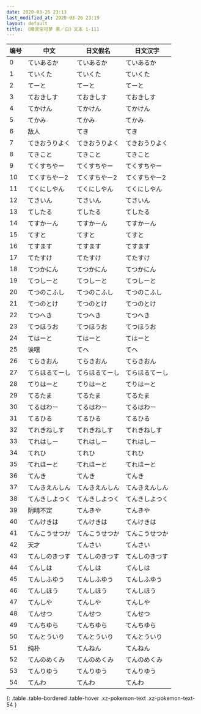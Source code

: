 ```yaml
---
date: 2020-03-26 23:13
last_modified_at: 2020-03-26 23:19
layout: default
title: 《精灵宝可梦 黑／白》文本 1-111
---
```

| 编号 | 中文 | 日文假名 | 日文汉字 |
| ---- | ---- | ---- | --- |
| 0 | ていあるか | ていあるか | ていあるか |
| 1 | ていくた | ていくた | ていくた |
| 2 | てーと | てーと | てーと |
| 3 | ておきしす | ておきしす | ておきしす |
| 4 | てかけん | てかけん | てかけん |
| 5 | てかみ | てかみ | てかみ |
| 6 | 敌人 | てき | てき |
| 7 | てきおうりよく | てきおうりよく | てきおうりよく |
| 8 | てきこと | てきこと | てきこと |
| 9 | てくすちやー | てくすちやー | てくすちやー |
| 10 | てくすちやー2 | てくすちやー2 | てくすちやー2 |
| 11 | てくにしやん | てくにしやん | てくにしやん |
| 12 | てさいん | てさいん | てさいん |
| 13 | てしたる | てしたる | てしたる |
| 14 | てすかーん | てすかーん | てすかーん |
| 15 | てすと | てすと | てすと |
| 16 | てすます | てすます | てすます |
| 17 | てたすけ | てたすけ | てたすけ |
| 18 | てつかにん | てつかにん | てつかにん |
| 19 | てつしーと | てつしーと | てつしーと |
| 20 | てつのこふし | てつのこふし | てつのこふし |
| 21 | てつのとけ | てつのとけ | てつのとけ |
| 22 | てつへき | てつへき | てつへき |
| 23 | てつほうお | てつほうお | てつほうお |
| 24 | てはーと | てはーと | てはーと |
| 25 | 诶嘿 | てへ | てへ |
| 26 | てらきおん | てらきおん | てらきおん |
| 27 | てらほるてーし | てらほるてーし | てらほるてーし |
| 28 | てりはーと | てりはーと | てりはーと |
| 29 | てるたま | てるたま | てるたま |
| 30 | てるはわー | てるはわー | てるはわー |
| 31 | てるひる | てるひる | てるひる |
| 32 | てれきねしす | てれきねしす | てれきねしす |
| 33 | てれはしー | てれはしー | てれはしー |
| 34 | てれひ | てれひ | てれひ |
| 35 | てれほーと | てれほーと | てれほーと |
| 36 | てんき | てんき | てんき |
| 37 | てんきえんしん | てんきえんしん | てんきえんしん |
| 38 | てんきしよつく | てんきしよつく | てんきしよつく |
| 39 | 阴晴不定 | てんきや | てんきや |
| 40 | てんけきは | てんけきは | てんけきは |
| 41 | てんこうせつか | てんこうせつか | てんこうせつか |
| 42 | 天才 | てんさい | てんさい |
| 43 | てんしのきつす | てんしのきつす | てんしのきつす |
| 44 | てんしは | てんしは | てんしは |
| 45 | てんしふゆう | てんしふゆう | てんしふゆう |
| 46 | てんしほう | てんしほう | てんしほう |
| 47 | てんしや | てんしや | てんしや |
| 48 | てんせつ | てんせつ | てんせつ |
| 49 | てんちゆら | てんちゆら | てんちゆら |
| 50 | てんとういり | てんとういり | てんとういり |
| 51 | 纯朴 | てんねん | てんねん |
| 52 | てんのめくみ | てんのめくみ | てんのめくみ |
| 53 | てんりゆう | てんりゆう | てんりゆう |
| 54 | てんわ | てんわ | てんわ |
{: .table .table-bordered .table-hover .xz-pokemon-text .xz-pokemon-text-54 }